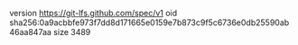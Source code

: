 version https://git-lfs.github.com/spec/v1
oid sha256:0a9acbbfe973f7dd8d171665e0159e7b873c9f5c6736e0db25590ab46aa847aa
size 3489
